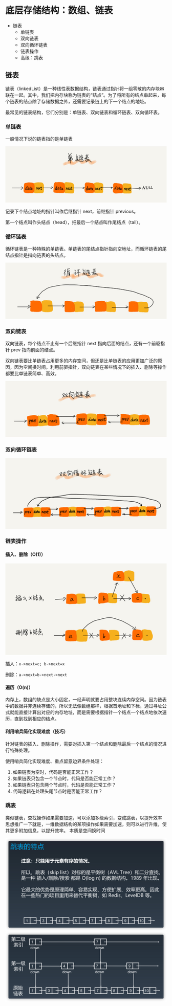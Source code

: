 # 底层存储结构：数组、链表

- 链表
  - 单链表
  - 双向链表
  - 双向循环链表
  - 链表操作
  - 高级：跳表

## 链表

链表（linkedList）是一种线性表数据结构，链表通过指针将一组零散的内存块串联在一起。其中，我们把内存块称为链表的“结点”。为了将所有的结点串起来，每个链表的结点除了存储数据之外，还需要记录链上的下一个结点的地址。

最常见的链表结构，它们分别是：单链表、双向链表和循环链表、双向循环表。

### 单链表

一般情况下说的链表指的是单链表

<img src="./images/b93e7ade9bb927baad1348d9a806ddeb.jpg" alt="img" style="zoom:50%;" />

记录下个结点地址的指针叫作后继指针 next，前继指针 previous。

第一个结点叫作头结点（head），把最后一个结点叫作尾结点（tail）。

### 循环链表

循环链表是一种特殊的单链表。单链表的尾结点指针指向空地址，而循环链表的尾结点指针是指向链表的头结点。

<img src="./images/86cb7dc331ea958b0a108b911f38d155.jpg" alt="img" style="zoom:50%;" />

### 双向链表

双向链表，每个结点不止有一个后继指针 next 指向后面的结点，还有一个前驱指针 prev 指向前面的结点。

双向链表要比单链表占用更多的内存空间，但还是比单链表的应用更加广泛的原因，因为空间换时间。利用前驱指针，双向链表在某些情况下的插入、删除等操作都要比单链表简单、高效。

<img src="./images/cbc8ab20276e2f9312030c313a9ef70b.jpg" alt="img" style="zoom:50%;" />

### 双向循环链表

<img src="./images/d1665043b283ecdf79b157cfc9e5ed91.jpg" alt="img" style="zoom:50%;" />

### 链表操作

#### 插入、删除（O(1)）

<img src="./images/452e943788bdeea462d364389bd08a17.jpg" alt="img" style="zoom: 50%;" />

插入：`x->next=c; b->next=x`

删除：`a->next=b->next->next`

#### 遍历（O(n)）

内存上，数组的缺点是大小固定，一经声明就要占用整块连续内存空间。因为链表中的数据并非连续存储的，所以无法像数组那样，根据首地址和下标，通过寻址公式就能直接计算出对应的内存地址，而是需要根据指针一个结点一个结点地依次遍历，直到找到相应的结点。

#### 利用哨兵简化实现难度（技巧）

针对链表的插入、删除操作，需要对插入第一个结点和删除最后一个结点的情况进行特殊处理。

使用哨兵简化实现难度、重点留意边界条件处理：

1. 如果链表为空时，代码是否能正常工作？
2. 如果链表只包含一个节点时，代码是否能正常工作？
3. 如果链表只包含两个节点时，代码是否能正常工作？
4. 代码逻辑在处理头尾节点时是否能正常工作？

### 跳表

类似链表，查找操作如果需要加速，可以添加多级索引，变成跳表，以提升效率
思想推广一下就是，一维数据结构的某项操作如果需要加速，则可以进行升维，使其更多附加信息，以提升效率。
本质是空间换时间

<img src="./images/image-20210424160817179.png" alt="image-20210424160817179" style="zoom:50%;" />

<img src="./images/image-20210424160856047.png" alt="image-20210424160856047" style="zoom:50%;" />





